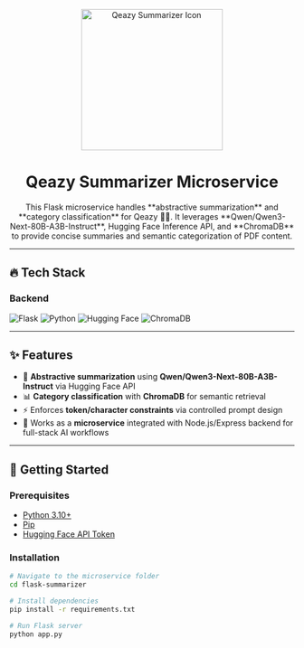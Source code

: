 <p align="center"> 
  <img src="src/assets/logo.png" alt="Qeazy Summarizer Icon" width="250"/> 
</p>

# <h1 align="center">Qeazy Summarizer Microservice</h1>
<p align="center">
This Flask microservice handles **abstractive summarization** and **category classification** for Qeazy 📄🤖.  
It leverages **Qwen/Qwen3-Next-80B-A3B-Instruct**, Hugging Face Inference API, and **ChromaDB** to provide concise summaries and semantic categorization of PDF content.
</p>

---

## 🔥 Tech Stack

### Backend
![Flask](https://img.shields.io/badge/Flask-000000?style=for-the-badge&logo=flask&logoColor=white)
![Python](https://img.shields.io/badge/Python-3776AB?style=for-the-badge&logo=python&logoColor=white)
![Hugging Face](https://img.shields.io/badge/HuggingFace-inference-orange?style=for-the-badge&logo=huggingface&logoColor=white)
![ChromaDB](https://img.shields.io/badge/ChromaDB-00BFFF?style=for-the-badge&logoColor=white)

---

## ✨ Features

- 📝 **Abstractive summarization** using **Qwen/Qwen3-Next-80B-A3B-Instruct** via Hugging Face API  
- 📊 **Category classification** with **ChromaDB** for semantic retrieval  
- ⚡ Enforces **token/character constraints** via controlled prompt design  
- 🔗 Works as a **microservice** integrated with Node.js/Express backend for full-stack AI workflows  

---

## 🚀 Getting Started

### Prerequisites
- [Python 3.10+](https://www.python.org/downloads/)
- [Pip](https://pip.pypa.io/en/stable/)
- [Hugging Face API Token](https://huggingface.co/docs/api-inference/index)

### Installation

```bash
# Navigate to the microservice folder
cd flask-summarizer

# Install dependencies
pip install -r requirements.txt

# Run Flask server
python app.py
